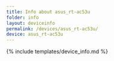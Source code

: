 ```yaml
---
title: Info about asus_rt-ac53u
folder: info
layout: deviceinfo
permalink: /devices/asus_rt-ac53u/
device: asus_rt-ac53u
---
```

{% include templates/device_info.md %}
